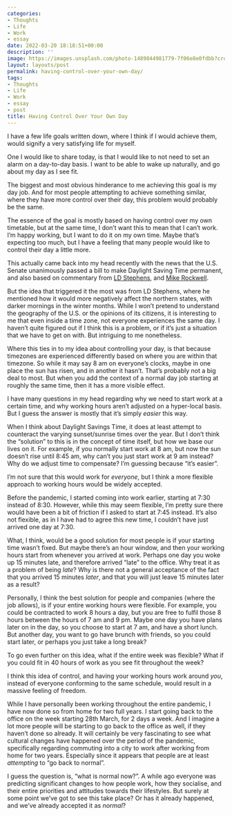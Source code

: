 ```yaml
---
categories:
- Thoughts
- Life
- Work
- essay
date: 2022-03-20 18:18:51+00:00
description: ''
image: https://images.unsplash.com/photo-1489844981779-7f06e8e0fdbb?crop=entropy&cs=tinysrgb&fit=max&fm=jpg&ixid=MnwxMTc3M3wwfDF8c2VhcmNofDU4fHxtZWNoYW5pY2FsJTIwdGltZXxlbnwwfHx8fDE2NTkwOTI5Nzc&ixlib=rb-1.2.1&q=80&w=2000
layout: layouts/post
permalink: having-control-over-your-own-day/
tags:
- Thoughts
- Life
- Work
- essay
- post
title: Having Control Over Your Own Day
---
```


I have a few life goals written down, where I think if I would achieve them, would signify a very satisfying life for myself.

One I would like to share today, is that I would like to not need to set an alarm on a day-to-day basis. I want to be able to wake up naturally, and go about my day as I see fit.

The biggest and most obvious hinderance to me achieving this goal is my day job. And for most people attempting to achieve something similar, where they have more control over their day, this problem would probably be the same.

The essence of the goal is mostly based on having control over my own timetable, but at the same time, I don’t want this to mean that I can’t work. I’m happy working, but I want to do it on my own time. Maybe that’s expecting too much, but I have a feeling that many people would like to control their day a little more.

This actually came back into my head recently with the news that the U.S. Senate unanimously passed a bill to make Daylight Saving Time permanent, and also based on commentary from [LD Stephens](https://ldstephens.me/my-thoughts-on-the-senates-agreement-on-permanent-daylight-saving-time), and [Mike Rockwell](https://initialcharge.net/2022/03/permanent-dst/).

But the idea that triggered it the most was from LD Stephens, where he mentioned how it would more negatively affect the northern states, with darker mornings in the winter months. While I won’t pretend to understand the geography of the U.S. or the opinions of its citizens, it is interesting to me that even inside a time zone, not everyone experiences the same day. I haven’t quite figured out if I think this is a problem, or if it’s just a situation that we have to get on with. But intriguing to me nonetheless.

Where this ties in to my idea about controlling your day, is that because timezones are experienced differently based on where you are within that timezone. So while it may say 8 am on everyone’s clocks, maybe in one place the sun has risen, and in another it hasn’t. That’s probably not a big deal to most. But when you add the context of a normal day job starting at roughly the same time, then it has a more visible effect.

I have many questions in my head regarding why we need to start work at a certain time, and why working hours aren’t adjusted on a hyper-local basis. But I guess the answer is mostly that it’s simply _easier_ this way.

When I think about Daylight Savings Time, it does at least attempt to counteract the varying sunset/sunrise times over the year. But I don’t think the “solution” to this is in the concept of time itself, but how we base our lives on it. For example, if you normally start work at 8 am, but now the sun doesn’t rise until 8:45 am, why can’t you just start work at 9 am instead? Why do we adjust time to compensate? I’m guessing because “it’s easier”.

I’m not sure that this would work for _everyone_, but I think a more flexible approach to working hours would be widely accepted.

Before the pandemic, I started coming into work earlier, starting at 7:30 instead of 8:30. However, while this may seem flexible, I’m pretty sure there would have been a bit of friction if I asked to start at 7:45 instead. It’s also not flexible, as in I have had to agree this new time, I couldn’t have just arrived one day at 7:30.

What, I think, would be a good solution for most people is if your starting time wasn’t fixed. But maybe there’s an hour window, and then your working hours start from whenever you arrived at work. Perhaps one day you woke up 15 minutes late, and therefore arrived “late” to the office. Why treat it as a problem of being _late_? Why is there not a general acceptance of the fact that you arrived 15 minutes _later_, and that you will just leave 15 minutes later as a result?

Personally, I think the best solution for people and companies (where the job allows), is if your entire working hours were flexible. For example, you could be contracted to work 8 hours a day, but you are free to fulfil those 8 hours between the hours of 7 am and 9 pm. Maybe one day you have plans later on in the day, so you choose to start at 7 am, and have a short lunch. But another day, you want to go have brunch with friends, so you could start later, or perhaps you just take a long break?

To go even further on this idea, what if the entire week was flexible? What if you could fit in 40 hours of work as you see fit throughout the week?

I think this idea of control, and having your working hours work around _you_, instead of everyone conforming to the same schedule, would result in a massive feeling of freedom.

While I have personally been working throughout the entire pandemic, I have now done so from home for two full years. I start going back to the office on the week starting 28th March, for 2 days a week. And I imagine a lot more people will be starting to go back to the office as well, if they haven’t done so already. It will certainly be very fascinating to see what cultural changes have happened over the period of the pandemic, specifically regarding commuting into a city to work after working from home for two years. Especially since it appears that people are at least _attempting_ to “go back to normal”.

I guess the question is, “what is normal now?”. A while ago everyone was predicting significant changes to how people work, how they socialise, and their entire priorities and attitudes towards their lifestyles. But surely at some point we’ve got to see this take place? Or has it already happened, and we’ve already accepted it as _normal_?